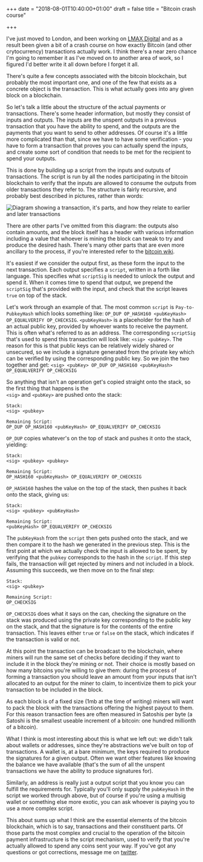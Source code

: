 +++
date = "2018-08-01T10:40:00+01:00"
draft = false
title = "Bitcoin crash course"

+++

I've just moved to London, and been working on [LMAX Digital](https://www.lmaxdigital.com/) and as a result been given 
a bit of a crash course on how exactly Bitcoin (and other crytocurrency) transactions actually work. I think there's a
near zero chance I'm going to remember it as I've moved on to another area of work, so I figured I'd better write it 
all down before I forget it all.

<!--more-->

There's quite a few concepts associated with the bitcoin blockchain, but probably the most important one, and one of 
the few that exists as a concrete object is the transaction. This is what actually goes into any given block on a 
blockchain.

So let's talk a little about the structure of the actual payments or transactions. There's some header information, but
mostly they consist of inputs and outputs. The inputs are the unspent outputs in a previous transaction that you have 
the ability to spend, and the outputs are the payments that you want to send to other addresses.
Of course it's a little more complicated than that, since we have to have some verification - you have to form a 
transaction that proves you can actually spend the inputs, and create some sort of condition that needs to be met for 
the recipient to spend your outputs.

This is done by building up a script from the inputs and outputs of transactions. The script is run by all the nodes 
participating in the bitcoin blockchain to verify that the inputs are allowed to consume the outputs from older 
transactions they refer to. The structure is fairly recursive, and probably best described in pictures, rather 
than words:

![Diagram showing a transaction, it's parts, and how they relate to earlier and later transactions](
/img/posts/bitcoin-crash-course/bitcoin-block-and-transactions.png)

There are other parts I've omitted from this diagram: the outputs also contain amounts, and the block itself has a 
header with various information including a value that whoever is mining the block can tweak to try and produce the 
desired hash. There's many other parts that are even more ancillary to the process, if you're interested refer to the 
[bitcoin wiki](https://en.bitcoin.it/wiki/Transaction).

It's easiest if we consider the output first, as these form the input to the next transaction. Each output specifies a
`script`, written in a forth like language. This specifies what `scriptSig` is needed to unlock the output and 
spend it. When it comes time to spend that output, we prepend the `scriptSig` that's provided with the input, and 
check that the script leaves `true` on top of the stack.

Let's work through an example of that. The most common `script` is `Pay-to-PubkeyHash` which looks something like:
`OP_DUP OP_HASH160 <pubKeyHash> OP_EQUALVERIFY OP_CHECKSIG`. `<pubKeyHash>` is a placeholder for the hash of an actual
public key, provided by whoever wants to receive the payment. This is often what's referred to as an address.
The corresponding `scriptSig` that's used to spend this transaction will look like: `<sig> <pubKey>`. The reason for 
this is that public keys can be relatively widely shared or unsecured, so we include a signature generated from the
private key which can be verified by using the corresponding public key. So we join the two together and get:
`<sig> <pubKey> OP_DUP OP_HASH160 <pubKeyHash> OP_EQUALVERIFY OP_CHECKSIG`

So anything that isn't an operation get's copied straight onto the stack, so the first thing that happens is the  
`<sig>` and `<pubKey>` are pushed onto the stack:
```text
Stack:
<sig> <pubkey> 

Remaining Script:
OP_DUP OP_HASH160 <pubKeyHash> OP_EQUALVERIFY OP_CHECKSIG
```

`OP_DUP` copies whatever's on the top of stack and pushes it onto the stack, yielding:
```text
Stack:
<sig> <pubkey> <pubkey> 

Remaining Script:
OP_HASH160 <pubKeyHash> OP_EQUALVERIFY OP_CHECKSIG
```

`OP_HASH160` hashes the value on the top of the stack, then pushes it back onto the stack, giving us:

```text
Stack:
<sig> <pubkey> <pubKeyHash>

Remaining Script:
<pubKeyHash> OP_EQUALVERIFY OP_CHECKSIG
```

The `pubKeyHash` from the `script` then gets pushed onto the stack, and we then compare it to the hash we generated
in the previous step. This is the first point at which we actually check the input is allowed to be spent, by 
verifying that the `pubkey` corresponds to the hash in the `script`. If this step fails, the transaction will get 
rejected by miners and not included in a block. Assuming this succeeds, we then move on to the final step:
```text
Stack:
<sig> <pubkey>

Remaining Script:
OP_CHECKSIG
```
 
`OP_CHECKSIG` does what it says on the can, checking the signature on the stack was produced using the private key 
corresponding to the public key on the stack, and that the signature is for the contents of the entire transaction.
This leaves either `true` or `false` on the stack, which indicates if the transaction is valid or not.

At this point the transaction can be broadcast to the blockchain, where miners will run the same set of checks before 
deciding if they want to include it in the block they're mining or not. Their choice is mostly based on how many 
bitcoins you're willing to give them: during the process of forming a transaction you should leave an amount from your
inputs that isn't allocated to an output for the miner to claim, to incentivize them to pick your transaction to be 
included in the block. 

As each block is of a fixed size (1mb at the time of writing) miners will want to pack the block 
with the transactions offering the highest payout to them. For this reason transaction fees are often measured in 
Satoshis per byte (a Satoshi is the smallest useable increment of a bitcoin: one hundred millionth of a bitcoin).

What I think is most interesting about this is what we left out: we didn't talk about wallets or addresses, 
since they're abstractions we've built on top of transactions. A wallet is, at a bare minimum, the keys required to 
produce the signatures for a given output. Often we want other features like knowing the balance we have available 
(that's the sum of all the unspent transactions we have the ability to produce signatures for).

Similarly, an address is really just a output script that you know you can fulfill the requirements for. Typically 
you'll only supply the `pubKeyHash` in the script we worked through above, but of course if you're using a multisig
wallet or something else more exotic, you can ask whoever is paying you to use a more complex script.

This about sums up what I think are the essential elements of the bitcoin blockchain, which is to say, transactions and
their constituent parts. Of those parts the most complex and crucial to the operation of the bitcoin payment 
infrastructure is the script mechanism, used to verify that you're actually allowed to spend any coins sent your way.
If you've got any questions or got corrections, message me on [twitter](https://twitter.com/lfln3).
